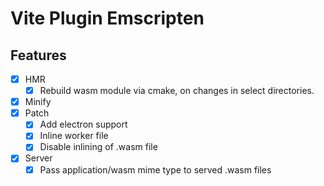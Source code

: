 # Vite Plugin Emscripten

## Features

- [x] HMR
  - [x] Rebuild wasm module via cmake, on changes in select directories.
- [x] Minify
- [x] Patch
  - [x] Add electron support
  - [x] Inline worker file
  - [x] Disable inlining of .wasm file
- [x] Server
  - [x] Pass application/wasm mime type to served .wasm files
